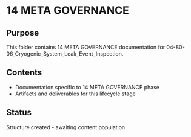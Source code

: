 # 14 META GOVERNANCE

## Purpose
This folder contains 14 META GOVERNANCE documentation for 04-80-06_Cryogenic_System_Leak_Event_Inspection.

## Contents
- Documentation specific to 14 META GOVERNANCE phase
- Artifacts and deliverables for this lifecycle stage

## Status
Structure created - awaiting content population.
